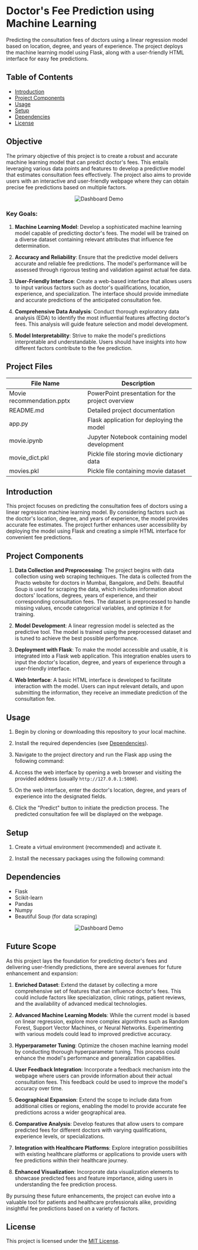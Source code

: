 # Doctor's Fee Prediction using Machine Learning

Predicting the consultation fees of doctors using a linear regression model based on location, degree, and years of experience. The project deploys the machine learning model using Flask, along with a user-friendly HTML interface for easy fee predictions.



## Table of Contents

- [Introduction](#introduction)
- [Project Components](#project-components)
- [Usage](#usage)
- [Setup](#setup)
- [Dependencies](#dependencies)
- [License](#license)

## Objective

The primary objective of this project is to create a robust and accurate machine learning model that can predict doctor's fees. This entails leveraging various data points and features to develop a predictive model that estimates consultation fees effectively. The project also aims to provide users with an interactive and user-friendly webpage where they can obtain precise fee predictions based on multiple factors.

<p align="center">
  <img src="https://blogger.googleusercontent.com/img/b/R29vZ2xl/AVvXsEjkzqzKqP_CDAivJ8ayNkh9ziV3AgPYKdmBPl2DaBWFvEBdE6EXcL8hx0z99LuEnYp2kpfptlzPvIYP1euJxkQS5mPN9ACW03OkEhTaqYq2QLL-8faTaH_NPnPwJBjCDGj_M4gqtplGSWpEZZdCWntI3qrECO4mbGQxh6bKlVvafZhmfGj9inS9Px4h/s16000/doctor%201.png" alt="Dashboard Demo">
</p>

### Key Goals:

1. **Machine Learning Model**: Develop a sophisticated machine learning model capable of predicting doctor's fees. The model will be trained on a diverse dataset containing relevant attributes that influence fee determination.

2. **Accuracy and Reliability**: Ensure that the predictive model delivers accurate and reliable fee predictions. The model's performance will be assessed through rigorous testing and validation against actual fee data.

3. **User-Friendly Interface**: Create a web-based interface that allows users to input various factors such as doctor's qualifications, location, experience, and specialization. The interface should provide immediate and accurate predictions of the anticipated consultation fee.

4. **Comprehensive Data Analysis**: Conduct thorough exploratory data analysis (EDA) to identify the most influential features affecting doctor's fees. This analysis will guide feature selection and model development.

5. **Model Interpretability**: Strive to make the model's predictions interpretable and understandable. Users should have insights into how different factors contribute to the fee prediction.

## Project Files

| File Name                | Description                                       |
|--------------------------|---------------------------------------------------|
| Movie recommendation.pptx | PowerPoint presentation for the project overview |
| README.md                | Detailed project documentation                   |
| app.py                   | Flask application for deploying the model         |
| movie.ipynb              | Jupyter Notebook containing model development    |
| movie_dict.pkl           | Pickle file storing movie dictionary data         |
| movies.pkl               | Pickle file containing movie dataset             |


## Introduction

This project focuses on predicting the consultation fees of doctors using a linear regression machine learning model. By considering factors such as the doctor's location, degree, and years of experience, the model provides accurate fee estimates. The project further enhances user accessibility by deploying the model using Flask and creating a simple HTML interface for convenient fee predictions.

## Project Components

1. **Data Collection and Preprocessing**: The project begins with data collection using web scraping techniques. The data is collected from the Practo website for doctors in Mumbai, Bangalore, and Delhi. Beautiful Soup is used for scraping the data, which includes information about doctors' locations, degrees, years of experience, and their corresponding consultation fees. The dataset is preprocessed to handle missing values, encode categorical variables, and optimize it for training.

2. **Model Development**: A linear regression model is selected as the predictive tool. The model is trained using the preprocessed dataset and is tuned to achieve the best possible performance.

3. **Deployment with Flask**: To make the model accessible and usable, it is integrated into a Flask web application. This integration enables users to input the doctor's location, degree, and years of experience through a user-friendly interface.

4. **Web Interface**: A basic HTML interface is developed to facilitate interaction with the model. Users can input relevant details, and upon submitting the information, they receive an immediate prediction of the consultation fee.

## Usage

1. Begin by cloning or downloading this repository to your local machine.

2. Install the required dependencies (see [Dependencies](#dependencies)).

3. Navigate to the project directory and run the Flask app using the following command:

4. Access the web interface by opening a web browser and visiting the provided address (usually `http://127.0.0.1:5000`).

5. On the web interface, enter the doctor's location, degree, and years of experience into the designated fields.

6. Click the "Predict" button to initiate the prediction process. The predicted consultation fee will be displayed on the webpage.

## Setup

1. Create a virtual environment (recommended) and activate it.

2. Install the necessary packages using the following command:

## Dependencies

- Flask
- Scikit-learn
- Pandas
- Numpy
- Beautiful Soup (for data scraping)

<p align="center">
  <img src="https://blogger.googleusercontent.com/img/b/R29vZ2xl/AVvXsEhew16EXVysAW1oM00t55eCBPpZSUi1BhkWQEiBhezD6_Lc7D3RlHS-F6IhTYwCYBpe0Q_a2Q_vCi8xze-ABjHUq4BI4y-ttkRORDJg7lQzUFc9G5byfafKC1G0s-11FDcOGEStQ439ZaSbVXpW-1vwBm9TDCmVKwlXZJzgxUGbKfbC0iHcwVzBjtvE/s16000/ezgif.com-video-to-gif.gif" alt="Dashboard Demo">
</p>


## Future Scope

As this project lays the foundation for predicting doctor's fees and delivering user-friendly predictions, there are several avenues for future enhancement and expansion:

1. **Enriched Dataset**: Extend the dataset by collecting a more comprehensive set of features that can influence doctor's fees. This could include factors like specialization, clinic ratings, patient reviews, and the availability of advanced medical technologies.

2. **Advanced Machine Learning Models**: While the current model is based on linear regression, explore more complex algorithms such as Random Forest, Support Vector Machines, or Neural Networks. Experimenting with various models could lead to improved predictive accuracy.

3. **Hyperparameter Tuning**: Optimize the chosen machine learning model by conducting thorough hyperparameter tuning. This process could enhance the model's performance and generalization capabilities.

4. **User Feedback Integration**: Incorporate a feedback mechanism into the webpage where users can provide information about their actual consultation fees. This feedback could be used to improve the model's accuracy over time.

5. **Geographical Expansion**: Extend the scope to include data from additional cities or regions, enabling the model to provide accurate fee predictions across a wider geographical area.

6. **Comparative Analysis**: Develop features that allow users to compare predicted fees for different doctors with varying qualifications, experience levels, or specializations.

7. **Integration with Healthcare Platforms**: Explore integration possibilities with existing healthcare platforms or applications to provide users with fee predictions within their healthcare journey.

8. **Enhanced Visualization**: Incorporate data visualization elements to showcase predicted fees and feature importance, aiding users in understanding the fee prediction process.

By pursuing these future enhancements, the project can evolve into a valuable tool for patients and healthcare professionals alike, providing insightful fee predictions based on a variety of factors.



## License

This project is licensed under the [MIT License](LICENSE).
